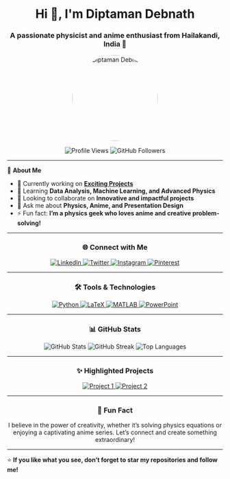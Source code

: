 <h1 align="center">Hi 👋, I'm Diptaman Debnath</h1>
<h3 align="center">A passionate physicist and anime enthusiast from Hailakandi, India 🌌</h3>

<p align="center">
  <img src="https://your-photo-url-here" alt="Diptaman Debnath" width="200" style="border-radius: 50%;" />
</p>

<p align="center">
  <img src="https://komarev.com/ghpvc/?username=diptaman9999&label=Profile%20views&color=0e75b6&style=flat" alt="Profile Views" />
  <img src="https://img.shields.io/github/followers/diptaman9999?label=Followers&style=social" alt="GitHub Followers" />
</p>

---

🌟 **About Me**  
- 🔭 Currently working on **[Exciting Projects](https://github.com/diptaman9999)**
- 🌱 Learning **Data Analysis, Machine Learning, and Advanced Physics**
- 👯 Looking to collaborate on **Innovative and impactful projects**
- 💬 Ask me about **Physics, Anime, and Presentation Design**
- ⚡ Fun fact: **I’m a physics geek who loves anime and creative problem-solving!**

---

<h3 align="center">🌐 Connect with Me</h3>
<p align="center">
  <a href="https://linkedin.com/in/diptamandebnath" target="_blank">
    <img src="https://img.shields.io/badge/LinkedIn-0077B5?style=for-the-badge&logo=linkedin&logoColor=white" alt="LinkedIn" />
  </a>
  <a href="https://twitter.com/diptaman9999" target="_blank">
    <img src="https://img.shields.io/badge/Twitter-1DA1F2?style=for-the-badge&logo=twitter&logoColor=white" alt="Twitter" />
  </a>
  <a href="https://instagram.com/_diptaman_dh" target="_blank">
    <img src="https://img.shields.io/badge/Instagram-E4405F?style=for-the-badge&logo=instagram&logoColor=white" alt="Instagram" />
  </a>
  <a href="https://pinterest.com/diptaman54" target="_blank">
    <img src="https://img.shields.io/badge/Pinterest-BD081C?style=for-the-badge&logo=pinterest&logoColor=white" alt="Pinterest" />
  </a>
</p>

---

<h3 align="center">🛠️ Tools & Technologies</h3>
<p align="center">
  <a href="https://www.python.org" target="_blank">
    <img src="https://img.shields.io/badge/Python-3776AB?style=for-the-badge&logo=python&logoColor=white" alt="Python" />
  </a>
  <a href="https://www.latex-project.org/" target="_blank">
    <img src="https://img.shields.io/badge/LaTeX-008080?style=for-the-badge&logo=latex&logoColor=white" alt="LaTeX" />
  </a>
  <a href="https://www.mathworks.com/products/matlab.html" target="_blank">
    <img src="https://img.shields.io/badge/MATLAB-FF6F00?style=for-the-badge&logo=mathworks&logoColor=white" alt="MATLAB" />
  </a>
  <a href="https://www.microsoft.com/en-us/microsoft-365/powerpoint" target="_blank">
    <img src="https://img.shields.io/badge/PowerPoint-B7472A?style=for-the-badge&logo=microsoft-powerpoint&logoColor=white" alt="PowerPoint" />
  </a>
</p>

---

<h3 align="center">📊 GitHub Stats</h3>
<p align="center">
  <img src="https://github-readme-stats.vercel.app/api?username=diptaman9999&show_icons=true&theme=radical" alt="GitHub Stats" />
  <img src="https://github-readme-streak-stats.herokuapp.com/?user=diptaman9999&theme=radical" alt="GitHub Streak" />
  <img src="https://github-readme-stats.vercel.app/api/top-langs/?username=diptaman9999&layout=compact&theme=radical" alt="Top Languages" />
</p>

---

<h3 align="center">✨ Highlighted Projects</h3>
<p align="center">
  <a href="https://github.com/diptaman9999/project1">
    <img src="https://github-readme-stats.vercel.app/api/pin/?username=diptaman9999&repo=project1&theme=radical" alt="Project 1" />
  </a>
  <a href="https://github.com/diptaman9999/project2">
    <img src="https://github-readme-stats.vercel.app/api/pin/?username=diptaman9999&repo=project2&theme=radical" alt="Project 2" />
  </a>
</p>

---

<h3 align="center">🚀 Fun Fact</h3>
<p align="center">I believe in the power of creativity, whether it’s solving physics equations or enjoying a captivating anime series. Let’s connect and create something extraordinary!</p>

---

⭐️ **If you like what you see, don’t forget to star my repositories and follow me!**  
